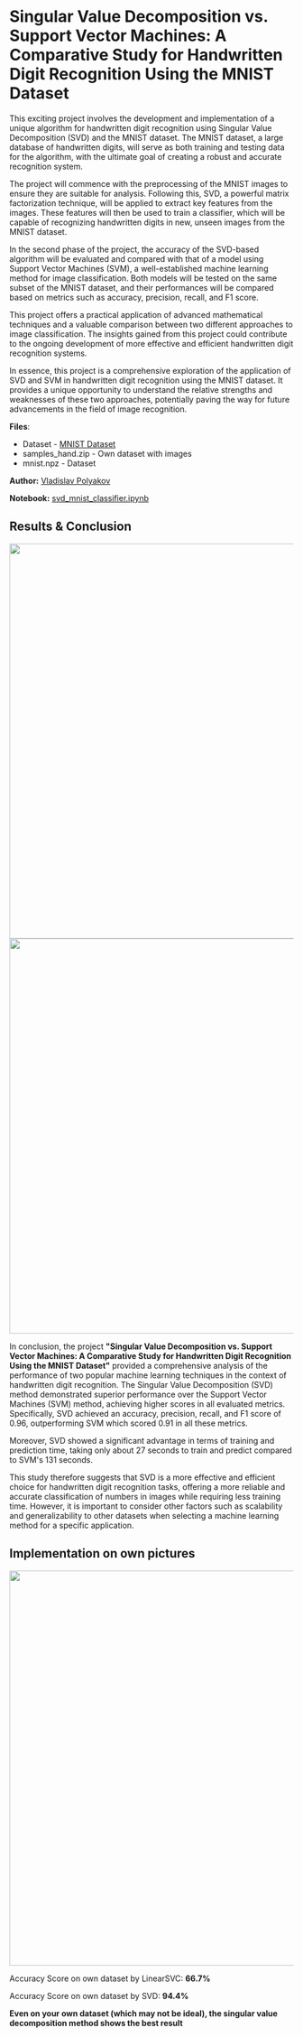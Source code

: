 # Singular Value Decomposition vs. Support Vector Machines: A Comparative Study for Handwritten Digit Recognition Using the MNIST Dataset

This exciting project involves the development and implementation of a unique algorithm for handwritten digit recognition using Singular Value Decomposition (SVD) and the MNIST dataset. The MNIST dataset, a large database of handwritten digits, will serve as both training and testing data for the algorithm, with the ultimate goal of creating a robust and accurate recognition system.

The project will commence with the preprocessing of the MNIST images to ensure they are suitable for analysis. Following this, SVD, a powerful matrix factorization technique, will be applied to extract key features from the images. These features will then be used to train a classifier, which will be capable of recognizing handwritten digits in new, unseen images from the MNIST dataset.

In the second phase of the project, the accuracy of the SVD-based algorithm will be evaluated and compared with that of a model using Support Vector Machines (SVM), a well-established machine learning method for image classification. Both models will be tested on the same subset of the MNIST dataset, and their performances will be compared based on metrics such as accuracy, precision, recall, and F1 score.

This project offers a practical application of advanced mathematical techniques and a valuable comparison between two different approaches to image classification. The insights gained from this project could contribute to the ongoing development of more effective and efficient handwritten digit recognition systems.

In essence, this project is a comprehensive exploration of the application of SVD and SVM in handwritten digit recognition using the MNIST dataset. It provides a unique opportunity to understand the relative strengths and weaknesses of these two approaches, potentially paving the way for future advancements in the field of image recognition.

**Files**: 
- Dataset - [MNIST Dataset](https://www.kaggle.com/datasets/hojjatk/mnist-dataset)
- samples_hand.zip - Own dataset with images
- mnist.npz - Dataset

**Author:** [Vladislav Polyakov](https://github.com/VladekQ)

**Notebook:** [svd_mnist_classifier.ipynb](https://github.com/VladekQ/svm_svd_mnist_classifier/blob/main/svd_mnist_classifier.ipynb)

## Results & Conclusion
<p align="center">
  <img src="https://github.com/VladekQ/svm_svd_mnist_classifier/assets/72941961/bfcaaaf5-f436-430e-833a-34d24c37083c" width="700" />
  <img src="https://github.com/VladekQ/svm_svd_mnist_classifier/assets/72941961/f5cf97aa-29e9-4b95-b304-bc2a84256d88" width="700" />
</p>

In conclusion, the project **"Singular Value Decomposition vs. Support Vector Machines: A Comparative Study for Handwritten Digit Recognition Using the MNIST Dataset"** provided a comprehensive analysis of the performance of two popular machine learning techniques in the context of handwritten digit recognition. The Singular Value Decomposition (SVD) method demonstrated superior performance over the Support Vector Machines (SVM) method, achieving higher scores in all evaluated metrics. Specifically, SVD achieved an accuracy, precision, recall, and F1 score of 0.96, outperforming SVM which scored 0.91 in all these metrics. 

Moreover, SVD showed a significant advantage in terms of training and prediction time, taking only about 27 seconds to train and predict compared to SVM's 131 seconds. 

This study therefore suggests that SVD is a more effective and efficient choice for handwritten digit recognition tasks, offering a more reliable and accurate classification of numbers in images while requiring less training time. However, it is important to consider other factors such as scalability and generalizability to other datasets when selecting a machine learning method for a specific application.

## Implementation on own pictures
<p align="center">
  <img src="https://github.com/VladekQ/svm_svd_mnist_classifier/assets/72941961/6456a512-5836-485d-b8e9-5a0be9d1fe0a" width="700" />
</p>

Accuracy Score on own dataset by LinearSVC: **66.7%**

Accuracy Score on own dataset by SVD: **94.4%**

**Even on your own dataset (which may not be ideal), the singular value decomposition method shows the best result**
